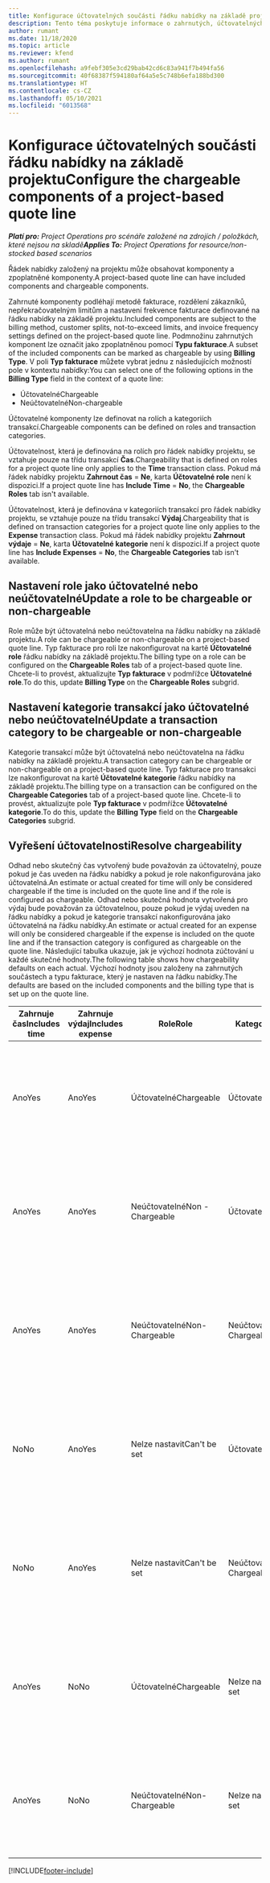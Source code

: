 ```yaml
---
title: Konfigurace účtovatelných součásti řádku nabídky na základě projektu
description: Tento téma poskytuje informace o zahrnutých, účtovatelných a neúčtovatelných komponentách na řádcích nabídek založených na projektu.
author: rumant
ms.date: 11/18/2020
ms.topic: article
ms.reviewer: kfend
ms.author: rumant
ms.openlocfilehash: a9febf305e3cd29bab42cd6c83a941f7b494fa56
ms.sourcegitcommit: 40f68387f594180af64a5e5c748b6efa188bd300
ms.translationtype: HT
ms.contentlocale: cs-CZ
ms.lasthandoff: 05/10/2021
ms.locfileid: "6013568"
---
```

# <a name="configure-the-chargeable-components-of-a-project-based-quote-line"></a><span data-ttu-id="7116b-103">Konfigurace účtovatelných součásti řádku nabídky na základě projektu</span><span class="sxs-lookup"><span data-stu-id="7116b-103">Configure the chargeable components of a project-based quote line</span></span>

<span data-ttu-id="7116b-104">_**Platí pro:** Project Operations pro scénáře založené na zdrojích / položkách, které nejsou na skladě_</span><span class="sxs-lookup"><span data-stu-id="7116b-104">_**Applies To:** Project Operations for resource/non-stocked based scenarios_</span></span>

<span data-ttu-id="7116b-105">Řádek nabídky založený na projektu může obsahovat komponenty a zpoplatněné komponenty.</span><span class="sxs-lookup"><span data-stu-id="7116b-105">A project-based quote line can have included components and chargeable components.</span></span>

<span data-ttu-id="7116b-106">Zahrnuté komponenty podléhají metodě fakturace, rozdělení zákazníků, nepřekračovatelným limitům a nastavení frekvence fakturace definované na řádku nabídky na základě projektu.</span><span class="sxs-lookup"><span data-stu-id="7116b-106">Included components are subject to the billing method, customer splits, not-to-exceed limits, and invoice frequency settings defined on the project-based quote line.</span></span>
<span data-ttu-id="7116b-107">Podmnožinu zahrnutých komponent lze označit jako zpoplatněnou pomocí **Typu fakturace**.</span><span class="sxs-lookup"><span data-stu-id="7116b-107">A subset of the included components can be marked as chargeable by using **Billing Type**.</span></span> <span data-ttu-id="7116b-108">V poli **Typ fakturace** můžete vybrat jednu z následujících možností pole v kontextu nabídky:</span><span class="sxs-lookup"><span data-stu-id="7116b-108">You can select one of the following options in the **Billing Type** field in the context of a quote line:</span></span>

   - <span data-ttu-id="7116b-109">Účtovatelné</span><span class="sxs-lookup"><span data-stu-id="7116b-109">Chargeable</span></span>
   - <span data-ttu-id="7116b-110">Neúčtovatelné</span><span class="sxs-lookup"><span data-stu-id="7116b-110">Non-chargeable</span></span>

<span data-ttu-id="7116b-111">Účtovatelné komponenty lze definovat na rolích a kategoriích transakcí.</span><span class="sxs-lookup"><span data-stu-id="7116b-111">Chargeable components can be defined on roles and transaction categories.</span></span>

<span data-ttu-id="7116b-112">Účtovatelnost, která je definována na rolích pro řádek nabídky projektu, se vztahuje pouze na třídu transakcí **Čas**.</span><span class="sxs-lookup"><span data-stu-id="7116b-112">Chargeability that is defined on roles for a project quote line only applies to the **Time** transaction class.</span></span> <span data-ttu-id="7116b-113">Pokud má řádek nabídky projektu **Zahrnout čas** = **Ne**, karta **Účtovatelné role** není k dispozici.</span><span class="sxs-lookup"><span data-stu-id="7116b-113">If a project quote line has **Include Time** = **No**, the **Chargeable Roles** tab isn't available.</span></span>

<span data-ttu-id="7116b-114">Účtovatelnost, která je definována v kategoriích transakcí pro řádek nabídky projektu, se vztahuje pouze na třídu transakcí **Výdaj**.</span><span class="sxs-lookup"><span data-stu-id="7116b-114">Chargeability that is defined on transaction categories for a project quote line only applies to the **Expense** transaction class.</span></span> <span data-ttu-id="7116b-115">Pokud má řádek nabídky projektu **Zahrnout výdaje** = **Ne**, karta **Účtovatelné kategorie** není k dispozici.</span><span class="sxs-lookup"><span data-stu-id="7116b-115">If a project quote line has **Include Expenses** = **No**, the **Chargeable Categories** tab isn't available.</span></span>

## <a name="update-a-role-to-be-chargeable-or-non-chargeable"></a><span data-ttu-id="7116b-116">Nastavení role jako účtovatelné nebo neúčtovatelné</span><span class="sxs-lookup"><span data-stu-id="7116b-116">Update a role to be chargeable or non-chargeable</span></span>
<span data-ttu-id="7116b-117">Role může být účtovatelná nebo neúčtovatelna na řádku nabídky na základě projektu.</span><span class="sxs-lookup"><span data-stu-id="7116b-117">A role can be chargeable or non-chargeable on a project-based quote line.</span></span> <span data-ttu-id="7116b-118">Typ fakturace pro roli lze nakonfigurovat na kartě **Účtovatelné role** řádku nabídky na základě projektu.</span><span class="sxs-lookup"><span data-stu-id="7116b-118">The billing type on a role can be configured on the **Chargeable Roles** tab of a project-based quote line.</span></span> <span data-ttu-id="7116b-119">Chcete-li to provést, aktualizujte **Typ fakturace** v podmřížce **Účtovatelné role**.</span><span class="sxs-lookup"><span data-stu-id="7116b-119">To do this, update **Billing Type** on the **Chargeable Roles** subgrid.</span></span> 

## <a name="update-a-transaction-category-to-be-chargeable-or-non-chargeable"></a><span data-ttu-id="7116b-120">Nastavení kategorie transakcí jako účtovatelné nebo neúčtovatelné</span><span class="sxs-lookup"><span data-stu-id="7116b-120">Update a transaction category to be chargeable or non-chargeable</span></span>
<span data-ttu-id="7116b-121">Kategorie transakcí může být účtovatelná nebo neúčtovatelna na řádku nabídky na základě projektu.</span><span class="sxs-lookup"><span data-stu-id="7116b-121">A transaction category can be chargeable or non-chargeable on a project-based quote line.</span></span> <span data-ttu-id="7116b-122">Typ fakturace pro transakci lze nakonfigurovat na kartě **Účtovatelné kategorie** řádku nabídky na základě projektu.</span><span class="sxs-lookup"><span data-stu-id="7116b-122">The billing type on a transaction can be configured on the **Chargeable Categories** tab of a project-based quote line.</span></span> <span data-ttu-id="7116b-123">Chcete-li to provést, aktualizujte pole **Typ fakturace** v podmřížce **Účtovatelné kategorie**.</span><span class="sxs-lookup"><span data-stu-id="7116b-123">To do this, update the **Billing Type** field on the **Chargeable Categories** subgrid.</span></span> 

## <a name="resolve-chargeability"></a><span data-ttu-id="7116b-124">Vyřešení účtovatelnosti</span><span class="sxs-lookup"><span data-stu-id="7116b-124">Resolve chargeability</span></span>

<span data-ttu-id="7116b-125">Odhad nebo skutečný čas vytvořený bude považován za účtovatelný, pouze pokud je čas uveden na řádku nabídky a pokud je role nakonfigurována jako účtovatelná.</span><span class="sxs-lookup"><span data-stu-id="7116b-125">An estimate or actual created for time will only be considered chargeable if the time is included on the quote line and if the role is configured as chargeable.</span></span>
<span data-ttu-id="7116b-126">Odhad nebo skutečná hodnota vytvořená pro výdaj bude považován za účtovatelnou, pouze pokud je výdaj uveden na řádku nabídky a pokud je kategorie transakcí nakonfigurována jako účtovatelná na řádku nabídky.</span><span class="sxs-lookup"><span data-stu-id="7116b-126">An estimate or actual created for an expense will only be considered chargeable if the expense is included on the quote line and if the transaction category is configured as chargeable on the quote line.</span></span> <span data-ttu-id="7116b-127">Následující tabulka ukazuje, jak je výchozí hodnota zúčtování u každé skutečné hodnoty.</span><span class="sxs-lookup"><span data-stu-id="7116b-127">The following table shows how chargeability defaults on each actual.</span></span> <span data-ttu-id="7116b-128">Výchozí hodnoty jsou založeny na zahrnutých součástech a typu fakturace, který je nastaven na řádku nabídky.</span><span class="sxs-lookup"><span data-stu-id="7116b-128">The defaults are based on the included components and the billing type that is set up on the quote line.</span></span>

| <span data-ttu-id="7116b-129">Zahrnuje čas</span><span class="sxs-lookup"><span data-stu-id="7116b-129">Includes time</span></span> | <span data-ttu-id="7116b-130">Zahrnuje výdaj</span><span class="sxs-lookup"><span data-stu-id="7116b-130">Includes expense</span></span> | <span data-ttu-id="7116b-131">Role</span><span class="sxs-lookup"><span data-stu-id="7116b-131">Role</span></span> | <span data-ttu-id="7116b-132">Kategorie</span><span class="sxs-lookup"><span data-stu-id="7116b-132">Category</span></span> | <span data-ttu-id="7116b-133">Úloha</span><span class="sxs-lookup"><span data-stu-id="7116b-133">Task</span></span> |
| --- | --- | --- | --- | --- |
| <span data-ttu-id="7116b-134">Ano</span><span class="sxs-lookup"><span data-stu-id="7116b-134">Yes</span></span> | <span data-ttu-id="7116b-135">Ano</span><span class="sxs-lookup"><span data-stu-id="7116b-135">Yes</span></span> | <span data-ttu-id="7116b-136">Účtovatelné</span><span class="sxs-lookup"><span data-stu-id="7116b-136">Chargeable</span></span> | <span data-ttu-id="7116b-137">Účtovatelné</span><span class="sxs-lookup"><span data-stu-id="7116b-137">Chargeable</span></span> | <span data-ttu-id="7116b-138">Skutečná fakturace na čas: Účtovatelné</span><span class="sxs-lookup"><span data-stu-id="7116b-138">Billing on a time actual: Chargeable</span></span> </br><span data-ttu-id="7116b-139">Typ fakturace při skutečných výdajích: Účtovatelné</span><span class="sxs-lookup"><span data-stu-id="7116b-139">Billing type on an expense actual: Chargeable</span></span> |
| <span data-ttu-id="7116b-140">Ano</span><span class="sxs-lookup"><span data-stu-id="7116b-140">Yes</span></span> | <span data-ttu-id="7116b-141">Ano</span><span class="sxs-lookup"><span data-stu-id="7116b-141">Yes</span></span> | <span data-ttu-id="7116b-142">Neúčtovatelné</span><span class="sxs-lookup"><span data-stu-id="7116b-142">Non - Chargeable</span></span> | <span data-ttu-id="7116b-143">Účtovatelné</span><span class="sxs-lookup"><span data-stu-id="7116b-143">Chargeable</span></span> | <span data-ttu-id="7116b-144">Skutečná fakturace na čas: Neúčtovatelné</span><span class="sxs-lookup"><span data-stu-id="7116b-144">Billing on a time actual: Non-Chargeable</span></span> </br><span data-ttu-id="7116b-145">Typ fakturace při skutečných výdajích: Účtovatelné</span><span class="sxs-lookup"><span data-stu-id="7116b-145">Billing type on an expense actual: Chargeable</span></span> |
| <span data-ttu-id="7116b-146">Ano</span><span class="sxs-lookup"><span data-stu-id="7116b-146">Yes</span></span> | <span data-ttu-id="7116b-147">Ano</span><span class="sxs-lookup"><span data-stu-id="7116b-147">Yes</span></span> | <span data-ttu-id="7116b-148">Neúčtovatelné</span><span class="sxs-lookup"><span data-stu-id="7116b-148">Non-Chargeable</span></span> | <span data-ttu-id="7116b-149">Neúčtovatelné</span><span class="sxs-lookup"><span data-stu-id="7116b-149">Non-Chargeable</span></span> | <span data-ttu-id="7116b-150">Skutečná fakturace na čas: Neúčtovatelné</span><span class="sxs-lookup"><span data-stu-id="7116b-150">Billing on a time actual: Non-Chargeable</span></span> </br><span data-ttu-id="7116b-151">Typ fakturace při skutečných výdajích: Neúčtovatelné</span><span class="sxs-lookup"><span data-stu-id="7116b-151">Billing type on an expense actual: Non-Chargeable</span></span> |
| <span data-ttu-id="7116b-152">No</span><span class="sxs-lookup"><span data-stu-id="7116b-152">No</span></span> | <span data-ttu-id="7116b-153">Ano</span><span class="sxs-lookup"><span data-stu-id="7116b-153">Yes</span></span> | <span data-ttu-id="7116b-154">Nelze nastavit</span><span class="sxs-lookup"><span data-stu-id="7116b-154">Can't be set</span></span> | <span data-ttu-id="7116b-155">Účtovatelné</span><span class="sxs-lookup"><span data-stu-id="7116b-155">Chargeable</span></span> | <span data-ttu-id="7116b-156">Skutečná fakturace na čas: Není k dispozici</span><span class="sxs-lookup"><span data-stu-id="7116b-156">Billing on a time actual: Not available</span></span> </br><span data-ttu-id="7116b-157">Typ fakturace při skutečných výdajích: Účtovatelné</span><span class="sxs-lookup"><span data-stu-id="7116b-157">Billing type on an expense actual: Chargeable</span></span> |
| <span data-ttu-id="7116b-158">No</span><span class="sxs-lookup"><span data-stu-id="7116b-158">No</span></span> | <span data-ttu-id="7116b-159">Ano</span><span class="sxs-lookup"><span data-stu-id="7116b-159">Yes</span></span> | <span data-ttu-id="7116b-160">Nelze nastavit</span><span class="sxs-lookup"><span data-stu-id="7116b-160">Can't be set</span></span> | <span data-ttu-id="7116b-161">Neúčtovatelné</span><span class="sxs-lookup"><span data-stu-id="7116b-161">Non-Chargeable</span></span> | <span data-ttu-id="7116b-162">Skutečná fakturace na čas: Není k dispozici</span><span class="sxs-lookup"><span data-stu-id="7116b-162">Billing on a time actual: Not available</span></span> </br><span data-ttu-id="7116b-163">Typ fakturace při skutečných výdajích: Neúčtovatelné</span><span class="sxs-lookup"><span data-stu-id="7116b-163">Billing type on an expense actual: Non-chargeable</span></span> |
| <span data-ttu-id="7116b-164">Ano</span><span class="sxs-lookup"><span data-stu-id="7116b-164">Yes</span></span> | <span data-ttu-id="7116b-165">No</span><span class="sxs-lookup"><span data-stu-id="7116b-165">No</span></span> | <span data-ttu-id="7116b-166">Účtovatelné</span><span class="sxs-lookup"><span data-stu-id="7116b-166">Chargeable</span></span> | <span data-ttu-id="7116b-167">Nelze nastavit</span><span class="sxs-lookup"><span data-stu-id="7116b-167">Can't be set</span></span> | <span data-ttu-id="7116b-168">Skutečná fakturace na čas: Účtovatelné</span><span class="sxs-lookup"><span data-stu-id="7116b-168">Billing on a time actual: Chargeable</span></span> </br><span data-ttu-id="7116b-169">Typ fakturace při skutečných výdajích: Není k dispozici</span><span class="sxs-lookup"><span data-stu-id="7116b-169">Billing type on an expense actual: Not available</span></span> |
| <span data-ttu-id="7116b-170">Ano</span><span class="sxs-lookup"><span data-stu-id="7116b-170">Yes</span></span> | <span data-ttu-id="7116b-171">No</span><span class="sxs-lookup"><span data-stu-id="7116b-171">No</span></span> | <span data-ttu-id="7116b-172">Neúčtovatelné</span><span class="sxs-lookup"><span data-stu-id="7116b-172">Non-Chargeable</span></span> | <span data-ttu-id="7116b-173">Nelze nastavit</span><span class="sxs-lookup"><span data-stu-id="7116b-173">Can't be set</span></span> | <span data-ttu-id="7116b-174">Skutečná fakturace na čas: Neúčtovatelné</span><span class="sxs-lookup"><span data-stu-id="7116b-174">Billing on a time actual: Non-chargeable</span></span> </br> <span data-ttu-id="7116b-175">Typ fakturace při skutečných výdajích: Není k dispozici</span><span class="sxs-lookup"><span data-stu-id="7116b-175">Billing type on an expense actual: Not available</span></span> |


[!INCLUDE[footer-include](../includes/footer-banner.md)]